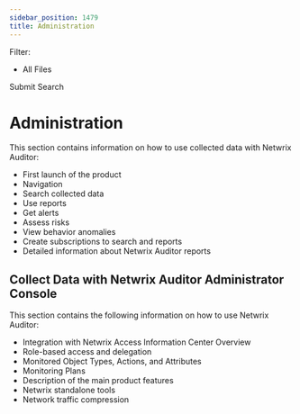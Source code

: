 ```yaml
---
sidebar_position: 1479
title: Administration
---
```


Filter: 

* All Files

Submit Search

# Administration

This section contains information on how to use collected data with Netwrix Auditor:

* First launch of the product
* Navigation
* Search collected data
* Use reports
* Get alerts
* Assess risks
* View behavior anomalies
* Create subscriptions to search and reports
* Detailed information about Netwrix Auditor reports

## Collect Data with Netwrix Auditor Administrator Console

This section contains the following information on how to use Netwrix Auditor:

* Integration with Netwrix Access Information Center Overview
* Role-based access and delegation
* Monitored Object Types, Actions, and Attributes
* Monitoring Plans
* Description of the main product features
* Netwrix standalone tools
* Network traffic compression